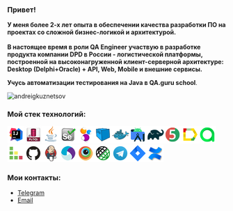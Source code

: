 <h3 align='left'> Привет!</h3>

<b>У меня более 2-х лет опыта в обеспечении качества разработки ПО на проектах со сложной бизнес-логикой и архитектурой.<br><br>
В настоящее время в роли QA Engineer участвую в разработке продукта компании DPD в России - логистической платформы, построенной на высоконагруженной клиент-серверной архитектуре: Desktop (Delphi+Oracle) + API, Web, Mobile и внешние сервисы.</b>

**Учусь автоматизации тестирования на Java в QA.guru school**.

<p align="left">
  <img src="https://github-readme-stats.vercel.app/api?username=andreigkuznetsov&theme=default&show_icons=true&locale=ru" alt="andreigkuznetsov">
 </p>

### Мой стек технологий:
![Intelij_IDEA](img/Intelij_IDEA.png)![PlSQLDev](img/pl_sql.jpg)![Java](img/Java.png)![Selenium](img/Selenium.png)![Selenide](img/Selenide.png)![Selenoid](img/Selenoid.png)![Docker](img/Docker.png)![Android Studio](img/android_studio.png)![Gradle](img/Gradle.png)![JUnit5](img/JUnit5.png)![Allure Report](img/Allure_Report.png)![AllureTestOps](img/AllureTestOps.png)![TestRail](img/testrail.png)![Github](img/Github.png)![Jenkins](img/Jenkins.png)![Appium](img/Appium.png)![Browserstack](img/Browserstack.png)![Rest-Assured](img/Rest-Assured.png)![Telegram](img/Telegram.png)![Jira](img/Jira.png)![Confluence](img/confluence_atl.png)

### Мои контакты:
- [Telegram](https://t.me/andreikuzn)
- [Email](mailto:andreikuzn@list.ru)

<!--
**andreigkuznetsov/andreigkuznetsov** is a ✨ _special_ ✨ repository because its `README.md` (this file) appears on your GitHub profile.

Here are some ideas to get you started:

- 🔭 I’m currently working on ...
- 🌱 I’m currently learning ...
- 👯 I’m looking to collaborate on ...
- 🤔 I’m looking for help with ...
- 💬 Ask me about ...
- 📫 How to reach me: ...
- 😄 Pronouns: ...
- ⚡ Fun fact: ...
-->
